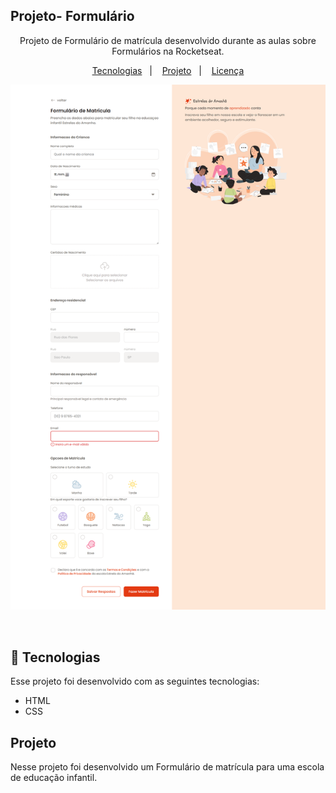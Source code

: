 ## Projeto- Formulário
<p align="center">
Projeto de Formulário de matrícula desenvolvido durante as aulas sobre Formulários na Rocketseat.
</p>

<p align="center">
  <a href="#-tecnologias">Tecnologias</a>&nbsp;&nbsp;&nbsp;|&nbsp;&nbsp;&nbsp;
  <a href="#-projeto">Projeto</a>&nbsp;&nbsp;&nbsp;|&nbsp;&nbsp;&nbsp;
  <a href="#memo-licença">Licença</a>
</p>

<p align="center">
  <img alt="Page" src="/assets/page-web.png">
</p>

<br>


## 🚀 Tecnologias

Esse projeto foi desenvolvido com as seguintes tecnologias:

- HTML
- CSS

## Projeto

Nesse projeto foi desenvolvido um Formulário de matrícula para uma escola de educação infantil. 
